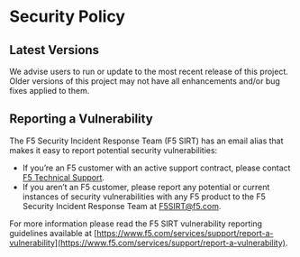 # Security Policy

## Latest Versions

We advise users to run or update to the most recent release of this project. Older versions of this project may not have all enhancements and/or bug fixes applied to them.

## Reporting a Vulnerability

The F5 Security Incident Response Team (F5 SIRT) has an email alias that makes it easy to report potential security vulnerabilities:

- If you’re an F5 customer with an active support contract, please contact [F5 Technical Support](https://www.f5.com/services/support).
- If you aren’t an F5 customer, please report any potential or current instances of security vulnerabilities with any F5 product to the F5 Security Incident Response Team at <F5SIRT@f5.com>.

For more information please read the F5 SIRT vulnerability reporting guidelines available at [https://www.f5.com/services/support/report-a-vulnerability](https://www.f5.com/services/support/report-a-vulnerability).
